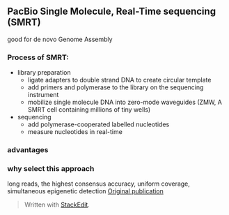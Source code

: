 ## PacBio Single Molecule, Real-Time sequencing (SMRT)
good for de novo Genome Assembly

### Process of SMRT:
- library preparation
	+ ligate adapters to double strand DNA to create circular template
	+ add primers and polymerase to the library on the sequencing instrument
	+ mobilize single molecule DNA into zero-mode waveguides (ZMW, A SMRT cell containing millions of tiny wells)
- sequencing
	+ add polymerase-cooperated labelled nucleotides 
	+ measure nucleotides in real-time

### advantages 

### why select this approach

long reads, the highest consensus accuracy, uniform coverage, simultaneous epigenetic detection
[Original publication](https://science.sciencemag.org/content/323/5910/133/tab-pdf)

> Written with [StackEdit](https://stackedit.io/).
<!--stackedit_data:
eyJoaXN0b3J5IjpbLTE0OTY4NDc2MDQsMTA0MzY1NTUxOCwtMT
U4Nzg4MTQ1NiwtMjExOTc2MDk3OF19
-->